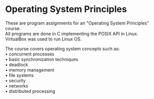 # Operating System Principles

These are program assignments for an "Operating System Principles" course.  
All programs are done in C implementing the POSIX API in Linux.  
VirtualBox was used to run Linux OS.  
  
The course covers operating system concepts such as:   
• concurrent processes  
• basic synchronization techniques  
• deadlock  
• memory management  
• file systems  
• security  
• networks  
• distributed processing  
